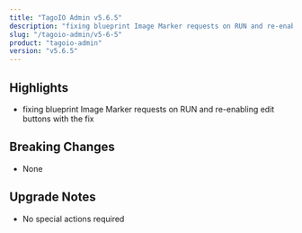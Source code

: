 ```yaml
---
title: "TagoIO Admin v5.6.5"
description: "fixing blueprint Image Marker requests on RUN and re-enabling edit buttons with the fix"
slug: "/tagoio-admin/v5-6-5"
product: "tagoio-admin"
version: "v5.6.5"
---
```


## Highlights

- fixing blueprint Image Marker requests on RUN and re-enabling edit buttons with the fix

## Breaking Changes

- None

## Upgrade Notes

- No special actions required
